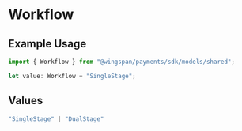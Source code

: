 # Workflow

## Example Usage

```typescript
import { Workflow } from "@wingspan/payments/sdk/models/shared";

let value: Workflow = "SingleStage";
```

## Values

```typescript
"SingleStage" | "DualStage"
```